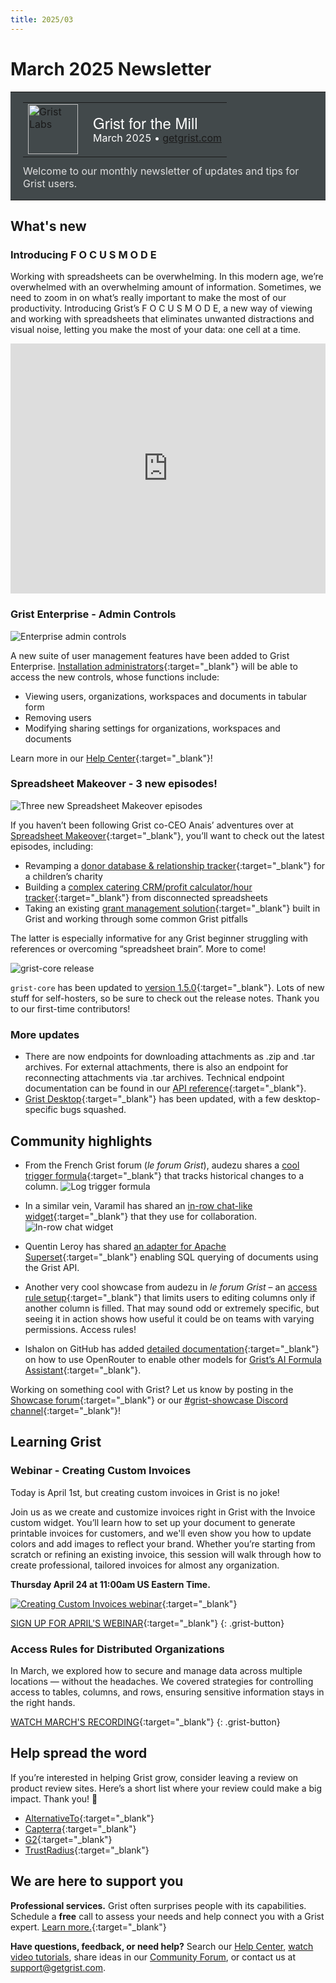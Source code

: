 ```yaml
---
title: 2025/03
---
```


# March 2025 Newsletter

<style>
  /* restore some poorly overridden defaults */
  .newsletter-header .table {
    background-color: initial;
    border: initial;
  }
  .newsletter-header .table > tbody > tr > td {
    padding: initial;
    border: initial;
    vertical-align: initial;
  }
  .newsletter-header img.header-img {
    padding: initial;
    max-width: initial;
    display: initial;
    padding: initial;
    line-height: initial;
    background-color: initial;
    border: initial;
    border-radius: initial;
    margin: initial;
  }

  /* copy newsletter styles, with a prefix for sufficient specificity */
  .newsletter-header .header {
    border: none;
    padding: 0;
    margin: 0;
  }
  .newsletter-header table > tbody > tr > td.header-image {
    width: 80px;
    padding-right: 16px;
  }
  .newsletter-header table > tbody > tr > td.header-text {
    background-color: #42494B;
    padding: 16px 20px;
  }
  .newsletter-header table.header-top {
    border: none;
    padding: 0;
    margin: 0;
    width: 100%;
  }
  .header-title {
    font-family: Helvetica Neue, Helvetica, Arial, sans-serif;
    font-size: 24px;
    line-height: 28px;
    color: #FFFFFF;
  }
  .header-month {
    color: #FFFFFF;
  }
  .header-welcome {
    margin-top: 12px;
    color: #FFFFFF;
  }
  .newsletter-summary {
    background-color: #e3fff5;
    margin: 0;
    padding: 10px;
  }
  .newsletter-summary-header {
    text-align: center;
    padding-bottom: 10px;
    border-bottom: 1px solid lightgrey;
  }
  .newsletter-summary ul {
    padding-left: 20px;
  }
  .newsletter-summary li {
    margin-bottom: 10px;
  }
  .newsletter-summary li p {
    margin: 0px
  }
</style>
<div class="newsletter-header">
<table class="header" cellpadding="0" cellspacing="0" border="0"><tr>
  <td class="header-text">
    <table class="header-top"><tr>
      <td class="header-image">
        <a href="https://www.getgrist.com">
          <img class="header-img" src="/images/newsletters/grist-labs.png" width="80" height="80" alt="Grist Labs" border="0">
        </a>
      </td>
      <td class="header-top-text">
        <div class="header-title">Grist for the Mill</div>
        <div class="header-month">March 2025
          &#8226; <a href="https://www.getgrist.com/">getgrist.com</a></div>
      </td>
    </tr></table>
    <div class="header-welcome" style="color: #e0e0e0;">
      Welcome to our monthly newsletter of updates and tips for Grist users.
    </div>
  </td>
</tr></table>
</div>

## What's new

### Introducing F O C U S  M O D E

Working with spreadsheets can be overwhelming. In this modern age, we’re overwhelmed with an overwhelming amount of information. Sometimes, we need to zoom in on what’s really important to make the most of our productivity. Introducing Grist’s F O C U S  M O D E, a new way of viewing and working with spreadsheets that eliminates unwanted distractions and visual noise, letting you make the most of your data: one cell at a time.

<iframe width="100%" height="400" src="https://www.youtube.com/embed/qrohjlHIE74?si=UdxKntqs4u45RsNk" title="YouTube video player" frameborder="0" allow="accelerometer; autoplay; clipboard-write; encrypted-media; gyroscope; picture-in-picture; web-share" referrerpolicy="strict-origin-when-cross-origin" allowfullscreen></iframe>

### Grist Enterprise - Admin Controls

![Enterprise admin controls](../images/newsletters/2025-03/admin-controls.gif)

A new suite of user management features have been added to Grist Enterprise. [Installation administrators](https://support.getgrist.com/self-managed/#what-is-the-administrative-account){:target="\_blank"} will be able to access the new controls, whose functions include:

* Viewing users, organizations, workspaces and documents in tabular form
* Removing users
* Modifying sharing settings for organizations, workspaces and documents

Learn more in our [Help Center](https://support.getgrist.com/admin-controls/#admin-controls){:target="\_blank"}!

### Spreadsheet Makeover - 3 new episodes!

![Three new Spreadsheet Makeover episodes](../images/newsletters/2025-03/makeover.png)

If you haven’t been following Grist co-CEO Anais’ adventures over at [Spreadsheet Makeover](https://www.youtube.com/@SpreadsheetMakeover){:target="\_blank"}, you’ll want to check out the latest episodes, including:

* Revamping a [donor database & relationship tracker](https://www.youtube.com/watch?v=tseVNfpdgmo){:target="\_blank"} for a children’s charity
* Building a [complex catering CRM/profit calculator/hour tracker](https://www.youtube.com/watch?v=USMODjJQRmo){:target="\_blank"} from disconnected spreadsheets
* Taking an existing [grant management solution](https://www.youtube.com/watch?v=Y8KCzmxZ2WI){:target="\_blank"} built in Grist and working through some common Grist pitfalls

The latter is especially informative for any Grist beginner struggling with references or overcoming “spreadsheet brain”. More to come!

![grist-core release](../images/newsletters/core-release.png)

`grist-core` has been updated to [version 1.5.0](https://github.com/gristlabs/grist-core/releases/tag/v1.5.0){:target="\_blank"}. Lots of new stuff for self-hosters, so be sure to check out the release notes. Thank you to our first-time contributors! 

### More updates

* There are now endpoints for downloading attachments as .zip and .tar archives. For external attachments, there is also an endpoint for reconnecting attachments via .tar archives. Technical endpoint documentation can be found in our [API reference](https://support.getgrist.com/api/#tag/attachments){:target="\_blank"}.
* [Grist Desktop](https://github.com/gristlabs/grist-desktop/releases/tag/v0.3.2){:target="\_blank"} has been updated, with a few desktop-specific bugs squashed.

## Community highlights

* From the French Grist forum (*le forum Grist*), audezu shares a [cool trigger formula](https://forum.grist.libre.sh/t/log-historique-modifications-des-donnees-dans-une-colonne/835){:target="\_blank"} that tracks historical changes to a column. 
![Log trigger formula](../images/newsletters/2025-03/logs.gif)

* In a similar vein, Varamil has shared an [in-row chat-like widget](https://community.getgrist.com/t/simple-in-row-chat-like-widget/8834){:target="\_blank"} that they use for collaboration.
![In-row chat widget](../images/newsletters/2025-03/chat.gif)

* Quentin Leroy has shared [an adapter for Apache Superset](https://www.linkedin.com/feed/update/urn:li:activity:7307531066372730880/?actorCompanyId=5267440){:target="\_blank"} enabling SQL querying of documents using the Grist API.
* Another very cool showcase from audezu in *le forum Grist* – an [access rule setup](https://forum.grist.libre.sh/t/autoriser-la-modification-dune-colonne-seulement-si-une-autre-colonne-est-remplie/887){:target="\_blank"} that limits users to editing columns only if another column is filled. That may sound odd or extremely specific, but seeing it in action shows how useful it could be on teams with varying permissions. Access rules!
* lshalon on GitHub has added [detailed documentation](https://github.com/gristlabs/grist-core?tab=readme-ov-file#using-grist-with-openrouter-for-model-agnostic-and-claude-support){:target="\_blank"} on how to use OpenRouter to enable other models for [Grist’s AI Formula Assistant](https://www.getgrist.com/ai-formula-assistant/){:target="\_blank"}.

Working on something cool with Grist? Let us know by posting in the [Showcase forum](https://community.getgrist.com/c/showcase/8){:target="\_blank"} or our [#grist-showcase Discord channel](https://discord.gg/MYKpYQ3fbP){:target="\_blank"}!

## Learning Grist

### Webinar - Creating Custom Invoices

Today is April 1st, but creating custom invoices in Grist is no joke!

Join us as we create and customize invoices right in Grist with the Invoice custom widget. You’ll learn how to set up your document to generate printable invoices for customers, and we'll even show you how to update colors and add images to reflect your brand. Whether you’re starting from scratch or refining an existing invoice, this session will walk through how to create professional, tailored invoices for almost any organization.

**Thursday April 24 at 11:00am US Eastern Time.**

[![Creating Custom Invoices webinar](../images/newsletters/2025-03/webinar.png)](https://www.getgrist.com/webinars/creating-custom-invoices/?utm_source=support-newsletter&utm_medium=internal&utm_campaign=build-webinar&utm_term=april-2025){:target="\_blank"}

[SIGN UP FOR APRIL'S WEBINAR](https://www.getgrist.com/webinars/creating-custom-invoices/?utm_source=support-newsletter&utm_medium=internal&utm_campaign=build-webinar&utm_term=april-2025){:target="\_blank"}
{: .grist-button}

### Access Rules for Distributed Organizations

In March, we explored how to secure and manage data across multiple locations — without the headaches. We covered strategies for controlling access to tables, columns, and rows, ensuring sensitive information stays in the right hands.

[WATCH MARCH'S RECORDING](https://www.getgrist.com/webinars/access-rules-for-distributed-organizations/){:target="\_blank"}
{: .grist-button}

## Help spread the word
If you’re interested in helping Grist grow, consider leaving a review on product review sites. Here’s a short list where your review could make a big impact. Thank you! 🙏

* [AlternativeTo](https://alternativeto.net/software/grist/about/){:target="\_blank"}
* [Capterra](https://www.capterra.com/p/232821/Grist/){:target="\_blank"}
* [G2](https://www.g2.com/products/grist){:target="\_blank"}
* [TrustRadius](https://www.trustradius.com/products/grist/){:target="\_blank"}

## We are here to support you

**Professional services.** Grist often surprises people with its capabilities. Schedule a **free** call to assess your needs and help connect you with a Grist expert. [Learn more.](https://www.getgrist.com/professional-services/){:target="\_blank"}

**Have questions, feedback, or need help?** Search our [Help Center](../index.md), [watch video
tutorials](https://www.youtube.com/channel/UCx0ioQrrC-bIrkmZ7ZULr0g/playlists), share ideas in our
[Community Forum](https://community.getgrist.com), or contact us at <support@getgrist.com>.